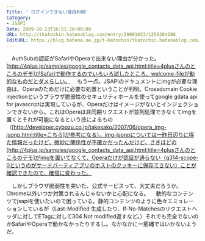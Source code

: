```yaml
---
Title: ' ログインできない理由判明'
Category:
- JSAPI
Date: 2009-10-23T16:51:26+09:00
URL: http://tkatochin.hatenablog.com/entry/20091023/1256284286
EditURL: https://blog.hatena.ne.jp/t-katochin/tkatochin.hatenablog.com/atom/entry/6653586347154753960
---
```


　AuthSubの認証がSafariやOperaで出来ない理由が分かった。[http://4plus.jp/samples/google_contacts_data_api.html:title=4plusさんのところのデモ]がSafariで動作するのでいろいろ試したところ、welcome-fileが動的なものだとダメらしい。
　もう一点。JSAPIのドキュメントにimgが必要な理由は、Operaのためだけに必要な処置ということが判明。Crossdomain Cookie injectionというブラウザ脆弱性のセキュリティホールを使ってgoogle gdata api for javascriptは実現しているが、Operaだけはイメージがないとインジェクションできないから。これはOperaは非同期リクエストが並列処理できなくてimgを置くとそれが可能になるという技によるもの（[http://developer.cybozu.co.jp/takesako/2007/06/opera_img-jsonp.html:title=こちら]が参考になる）。img-jsonpについては一昨日辺りに得た情報だったけど、微妙に関係性が不確かだったんだけど、さきほどの[http://4plus.jp/samples/google_contacts_data_api.html:title=4plusさんのところのデモ]がimgを置いてなくて、Operaだけが認証が通らない（g314-scope-0というのがサードパーティアプリのホストのクッキーに保存できない）ことが確認できたので、確信に変わった。

　しかしブラウザ脆弱性を突いた、公式サービスって、大丈夫だろうか。Chrome以外いつか対策されるんじゃないかと心配になる。
　動的なコンテンツでjsapiを使いたいので困っている。静的コンテンツのように色々エミュレーションしているが（Last-Modified 生成したり、If-No-Matchesのリクエストヘッダに対してETagに対して304 Not modified返すなど。）それでも完全でないのかSafariやOperaで動かなかったりするし。なかなかに一筋縄ではいかないようだ。
